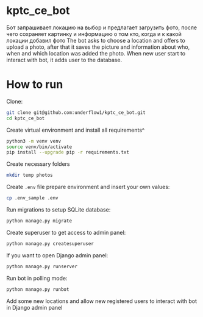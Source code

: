 # kptc_ce_bot
Бот запрашивает локацию на выбор и предлагает загрузить фото, после чего сохраняет картинку и информацию о том кто, когда и к какой локации добавил фото
The bot asks to choose a location and offers to upload a photo, after that it saves the picture and information about who, when and which location was added the photo.
When new user start to interact with bot, it adds user to the database.
# How to run
Clone:
``` bash
git clone git@github.com:underflow1/kptc_ce_bot.git
cd kptc_ce_bot
```
Create virtual environment and install all requirements^
``` bash
python3 -m venv venv
source venv/bin/activate
pip install --upgrade pip -r requirements.txt
```
Create necessary folders
``` bash
mkdir temp photos
```
Create `.env` file prepare environment and insert your own values:
``` bash 
cp .env_sample .env
```
Run migrations to setup SQLite database:
``` bash
python manage.py migrate
```
Create superuser to get access to admin panel:
``` bash
python manage.py createsuperuser
```
If you want to open Django admin panel:
``` bash
python manage.py runserver
```
Run bot in polling mode:
``` bash
python manage.py runbot
```

Add some new locations and allow new registered users to interact with bot in Django admin panel